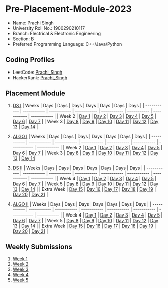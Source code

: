 # Pre-Placement-Module-2023

- Name: Prachi Singh
- University Roll No.: 1900290210117
- Branch: Electrical & Electronic Engineering
- Section: B
- Preferred Programming Language: C++/Java/Python

## Coding Profiles
- LeetCode: [Prachi_Singh](https://leetcode.com/prachi58/)
- HackerRank: [Prachi_Singh](https://www.hackerrank.com/prachisinghjata1)

## Placement Module
1. [DS I](https://github.com/prachi58/Pre-Placement-Module-2023/tree/main/DS%20I)
    | Weeks | Days | Days | Days | Days | Days | Days | Days |
    | ----------- | ----------- | ----------- | ----------- | ----------- | ----------- | ----------- | ----------- | 
    | Week 2 | [Day 1](https://github.com/prachi58/Pre-Placement-Module-2023/tree/main/DS%20I/Day%201) | [Day 2](https://github.com/prachi58/Pre-Placement-Module-2023/tree/main/DS%20I/Day%202) | [Day 3](https://github.com/prachi58/Pre-Placement-Module-2023/tree/main/DS%20I/Day%203) | [Day 4](https://github.com/prachi58/Pre-Placement-Module-2023/tree/main/DS%20I/Day%204) | [Day 5](https://github.com/prachi58/Pre-Placement-Module-2023/tree/main/DS%20I/Day%205) | [Day 6](https://github.com/prachi58/Pre-Placement-Module-2023/tree/main/DS%20I/Day%206) | [Day 7](https://github.com/prachi58/Pre-Placement-Module-2023/tree/main/DS%20I/Day%207) |
    | Week 3 | [Day 8](https://github.com/prachi58/Pre-Placement-Module-2023/tree/main/DS%20I/Day%208) | [Day 9](https://github.com/prachi58/Pre-Placement-Module-2023/tree/main/DS%20I/Day%209) | [Day 10](https://github.com/prachi58/Pre-Placement-Module-2023/tree/main/DS%20I/Day%2010) | [Day 11](https://github.com/prachi58/Pre-Placement-Module-2023/tree/main/DS%20I/Day%2011) | [Day 12](https://github.com/prachi58/Pre-Placement-Module-2023/tree/main/DS%20I/Day%2012) | [Day 13](https://github.com/prachi58/Pre-Placement-Module-2023/tree/main/DS%20I/Day%2013) | [Day 14](https://github.com/prachi58/Pre-Placement-Module-2023/tree/main/DS%20I/Day%2014) |
    
2. [ALGO I](https://github.com/prachi58/Pre-Placement-Module-2023/tree/main/ALGO%20I)
    | Weeks | Days | Days | Days | Days | Days | Days | Days |
    | ----------- | ----------- | ----------- | ----------- | ----------- | ----------- | ----------- | ----------- |
    | Week 2 | [Day 1](https://github.com/prachi58/Pre-Placement-Module-2023/tree/main/ALGO%20I/Day%201) | [Day 2](https://github.com/prachi58/Pre-Placement-Module-2023/tree/main/ALGO%20I/Day%202) | [Day 3](https://github.com/prachi58/Pre-Placement-Module-2023/tree/main/ALGO%20I/Day%203) | [Day 4](https://github.com/prachi58/Pre-Placement-Module-2023/tree/main/ALGO%20I/Day%204) | [Day 5](https://github.com/prachi58/Pre-Placement-Module-2023/tree/main/ALGO%20I/Day%205) | [Day 6](https://github.com/prachi58/Pre-Placement-Module-2023/tree/main/ALGO%20I/Day%206) | [Day 7](https://github.com/prachi58/Pre-Placement-Module-2023/tree/main/ALGO%20I/Day%207) |
    | Week 3 | [Day 8](https://github.com/prachi58/Pre-Placement-Module-2023/tree/main/ALGO%20I/Day%208) | [Day 9](https://github.com/prachi58/Pre-Placement-Module-2023/tree/main/ALGO%20I/Day%209) | [Day 10](https://github.com/prachi58/Pre-Placement-Module-2023/tree/main/ALGO%20I/Day%2010) | [Day 11](https://github.com/prachi58/Pre-Placement-Module-2023/tree/main/ALGO%20I/Day%2011) | [Day 12](https://github.com/prachi58/Pre-Placement-Module-2023/tree/main/ALGO%20I/Day%2012) | [Day 13](https://github.com/prachi58/Pre-Placement-Module-2023/tree/main/ALGO%20I/Day%2013) | [Day 14](https://github.com/prachi58/Pre-Placement-Module-2023/tree/main/ALGO%20I/Day%2014)  
    
3. [DS II](https://github.com/prachi58/Pre-Placement-Module-2023/tree/main/DS%20II)
    | Weeks | Days | Days | Days | Days | Days | Days | Days |
    | ----------- | ----------- | ----------- | ----------- | ----------- | ----------- | ----------- | ----------- |
    | Week 4 | [Day 1](https://github.com/prachi58/Pre-Placement-Module-2023/tree/main/DS%20II/Day%201) | [Day 2](https://github.com/prachi58/Pre-Placement-Module-2023/tree/main/DS%20II/Day%202) | [Day 3](https://github.com/prachi58/Pre-Placement-Module-2023/tree/main/DS%20II/Day%203) | [Day 4](https://github.com/prachi58/Pre-Placement-Module-2023/tree/main/DS%20II/Day%204) | [Day 5](https://github.com/prachi58/Pre-Placement-Module-2023/tree/main/DS%20II/Day%205) | [Day 6](https://github.com/prachi58/Pre-Placement-Module-2023/tree/main/DS%20II/Day%206) | [Day 7](https://github.com/prachi58/Pre-Placement-Module-2023/tree/main/DS%20II/Day%207) | 
    | Week 5 | [Day 8](https://github.com/prachi58/Pre-Placement-Module-2023/tree/main/DS%20II/Day%208) | [Day 9](https://github.com/prachi58/Pre-Placement-Module-2023/tree/main/DS%20II/Day%209) | [Day 10](https://github.com/prachi58/Pre-Placement-Module-2023/tree/main/DS%20II/Day%2010) | [Day 11](https://github.com/prachi58/Pre-Placement-Module-2023/tree/main/DS%20II/Day%2011) | [Day 12](https://github.com/prachi58/Pre-Placement-Module-2023/tree/main/DS%20II/Day%2012) | [Day 13](https://github.com/prachi58/Pre-Placement-Module-2023/tree/main/DS%20II/Day%2013) | [Day 14](https://github.com/prachi58/Pre-Placement-Module-2023/tree/main/DS%20II/Day%2014) |
    | Extra Week | [Day 15](https://github.com/prachi58/Pre-Placement-Module-2023/tree/main/DS%20II/Day%2015) | [Day 16](https://github.com/prachi58/Pre-Placement-Module-2023/tree/main/DS%20II/Day%2016) | [Day 17](https://github.com/prachi58/Pre-Placement-Module-2023/tree/main/DS%20II/Day%2017) | [Day 18](https://github.com/prachi58/Pre-Placement-Module-2023/tree/main/DS%20II/Day%2018) | [Day 19](https://github.com/prachi58/Pre-Placement-Module-2023/tree/main/DS%20II/Day%2019) | [Day 20](https://github.com/prachi58/Pre-Placement-Module-2023/tree/main/DS%20II/Day%2020) | [Day 21](https://github.com/prachi58/Pre-Placement-Module-2023/tree/main/DS%20II/Day%2021) |
    
4. [ALGO II](https://github.com/prachi58/Pre-Placement-Module-2023/tree/main/ALGO%20II)
    | Weeks | Days | Days | Days | Days | Days | Days | Days |
    | ----------- | ----------- | ----------- | ----------- | ----------- | ----------- | ----------- | ----------- |
    | Week 4 | [Day 1](https://github.com/prachi58/Pre-Placement-Module-2023/tree/main/ALGO%20II/Day%201) | [Day 2](https://github.com/prachi58/Pre-Placement-Module-2023/tree/main/ALGO%20II/Day%202) | [Day 3](https://github.com/prachi58/Pre-Placement-Module-2023/tree/main/ALGO%20II/Day%203) | [Day 4](https://github.com/prachi58/Pre-Placement-Module-2023/tree/main/ALGO%20II/Day%204) | [Day 5](https://github.com/prachi58/Pre-Placement-Module-2023/tree/main/ALGO%20II/Day%205) | [Day 6](https://github.com/prachi58/Pre-Placement-Module-2023/tree/main/ALGO%20II/Day%206) | [Day 7](https://github.com/prachi58/Pre-Placement-Module-2023/tree/main/ALGO%20II/Day%207) |
    | Week 5 | [Day 8](https://github.com/prachi58/Pre-Placement-Module-2023/tree/main/ALGO%20II/Day%208) | [Day 9](https://github.com/prachi58/Pre-Placement-Module-2023/tree/main/ALGO%20II/Day%209) | [Day 10](https://github.com/prachi58/Pre-Placement-Module-2023/tree/main/ALGO%20II/Day%2010) | [Day 11](https://github.com/prachi58/Pre-Placement-Module-2023/tree/main/ALGO%20II/Day%2011) | [Day 12](https://github.com/prachi58/Pre-Placement-Module-2023/tree/main/ALGO%20II/Day%2012) | [Day 13](https://github.com/prachi58/Pre-Placement-Module-2023/tree/main/ALGO%20II/Day%2013) | [Day 14](https://github.com/prachi58/Pre-Placement-Module-2023/tree/main/ALGO%20II/Day%2014) |
    | Extra Week | [Day 15](https://github.com/prachi58/Pre-Placement-Module-2023/tree/main/ALGO%20II/Day%2015) | [Day 16](https://github.com/prachi58/Pre-Placement-Module-2023/tree/main/ALGO%20II/Day%2016) | [Day 17](https://github.com/prachi58/Pre-Placement-Module-2023/tree/main/ALGO%20II/Day%2017) | [Day 18](https://github.com/prachi58/Pre-Placement-Module-2023/tree/main/ALGO%20II/Day%2018) | [Day 19](https://github.com/prachi58/Pre-Placement-Module-2023/tree/main/ALGO%20II/Day%2019) | [Day 20](https://github.com/prachi58/Pre-Placement-Module-2023/tree/main/ALGO%20II/Day%2020) | [Day 21](https://github.com/prachi58/Pre-Placement-Module-2023/tree/main/ALGO%20II/Day%2021) |

## Weekly Submissions
1. [Week 1](https://github.com/prachi58/Pre-Placement-Module-2023/tree/main/Weekly%20Submissions/Week%201)
2. [Week 2](https://github.com/prachi58/Pre-Placement-Module-2023/tree/main/Weekly%20Submissions/Week%202)
3. [Week 3](https://github.com/prachi58/Pre-Placement-Module-2023/tree/main/Weekly%20Submissions/Week%203)
4. [Week 4](https://github.com/prachi58/Pre-Placement-Module-2023/tree/main/Weekly%20Submissions/Week%204)
5. [Week 5](https://github.com/prachi58/Pre-Placement-Module-2023/tree/main/Weekly%20Submissions/Week%205)
